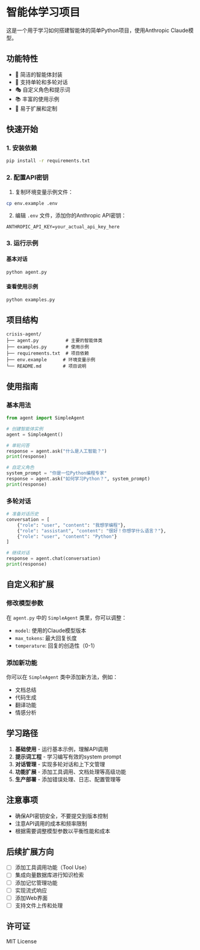 # 智能体学习项目

这是一个用于学习如何搭建智能体的简单Python项目，使用Anthropic Claude模型。

## 功能特性

- 🤖 简洁的智能体封装
- 💬 支持单轮和多轮对话
- 🎭 自定义角色和提示词
- 📚 丰富的使用示例
- 🔧 易于扩展和定制

## 快速开始

### 1. 安装依赖

```bash
pip install -r requirements.txt
```

### 2. 配置API密钥

1. 复制环境变量示例文件：
```bash
cp env.example .env
```

2. 编辑 `.env` 文件，添加你的Anthropic API密钥：
```
ANTHROPIC_API_KEY=your_actual_api_key_here
```

### 3. 运行示例

#### 基本对话
```bash
python agent.py
```

#### 查看使用示例
```bash
python examples.py
```

## 项目结构

```
crisis-agent/
├── agent.py          # 主要的智能体类
├── examples.py       # 使用示例
├── requirements.txt  # 项目依赖
├── env.example      # 环境变量示例
└── README.md        # 项目说明
```

## 使用指南

### 基本用法

```python
from agent import SimpleAgent

# 创建智能体实例
agent = SimpleAgent()

# 单轮问答
response = agent.ask("什么是人工智能？")
print(response)

# 自定义角色
system_prompt = "你是一位Python编程专家"
response = agent.ask("如何学习Python？", system_prompt)
print(response)
```

### 多轮对话

```python
# 准备对话历史
conversation = [
    {"role": "user", "content": "我想学编程"},
    {"role": "assistant", "content": "很好！你想学什么语言？"},
    {"role": "user", "content": "Python"}
]

# 继续对话
response = agent.chat(conversation)
print(response)
```

## 自定义和扩展

### 修改模型参数

在 `agent.py` 中的 `SimpleAgent` 类里，你可以调整：

- `model`: 使用的Claude模型版本
- `max_tokens`: 最大回复长度
- `temperature`: 回复的创造性（0-1）

### 添加新功能

你可以在 `SimpleAgent` 类中添加新方法，例如：

- 文档总结
- 代码生成
- 翻译功能
- 情感分析

## 学习路径

1. **基础使用** - 运行基本示例，理解API调用
2. **提示词工程** - 学习编写有效的system prompt
3. **对话管理** - 实现多轮对话和上下文管理
4. **功能扩展** - 添加工具调用、文档处理等高级功能
5. **生产部署** - 添加错误处理、日志、配置管理等

## 注意事项

- 确保API密钥安全，不要提交到版本控制
- 注意API调用的成本和频率限制
- 根据需要调整模型参数以平衡性能和成本

## 后续扩展方向

- [ ] 添加工具调用功能（Tool Use）
- [ ] 集成向量数据库进行知识检索
- [ ] 添加记忆管理功能
- [ ] 实现流式响应
- [ ] 添加Web界面
- [ ] 支持文件上传和处理

## 许可证

MIT License 